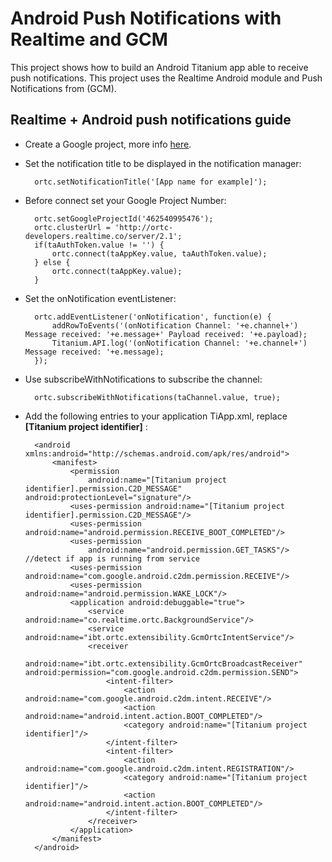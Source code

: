 # Android Push Notifications with Realtime and GCM
This project shows how to build an Android Titanium app able to receive push notifications. This project uses the Realtime Android module and Push Notifications from (GCM).

## Realtime + Android push notifications guide

- Create a Google project, more info [here](http://messaging-public.realtime.co/documentation/starting-guide/mobilePushGCM.html).

- Set the notification title to be displayed in the notification manager:

		ortc.setNotificationTitle('[App name for example]');


- Before connect set your Google Project Number: 

		ortc.setGoogleProjectId('462540995476');
		ortc.clusterUrl = 'http://ortc-developers.realtime.co/server/2.1';
		if(taAuthToken.value != '') {
			ortc.connect(taAppKey.value, taAuthToken.value);
		} else {
			ortc.connect(taAppKey.value);
		}
		
- Set the onNotification eventListener: 

		ortc.addEventListener('onNotification', function(e) {
			addRowToEvents('(onNotification Channel: '+e.channel+') Message received: '+e.message+' Payload received: '+e.payload);
			Titanium.API.log('(onNotification Channel: '+e.channel+') Message received: '+e.message);
		});
		
- Use subscribeWithNotifications to subscribe the channel:
		
		ortc.subscribeWithNotifications(taChannel.value, true);
		
- Add the following entries to your application TiApp.xml, replace **[Titanium project identifier]** :

	    <android xmlns:android="http://schemas.android.com/apk/res/android">
	        <manifest>
	            <permission
	                android:name="[Titanium project identifier].permission.C2D_MESSAGE" android:protectionLevel="signature"/>
	            <uses-permission android:name="[Titanium project identifier].permission.C2D_MESSAGE"/>
	            <uses-permission android:name="android.permission.RECEIVE_BOOT_COMPLETED"/>
	            <uses-permission
	                android:name="android.permission.GET_TASKS"/> //detect if app is running from service
	            <uses-permission android:name="com.google.android.c2dm.permission.RECEIVE"/>
	            <uses-permission android:name="android.permission.WAKE_LOCK"/>
	            <application android:debuggable="true">
	                <service android:name="co.realtime.ortc.BackgroundService"/>
	                <service android:name="ibt.ortc.extensibility.GcmOrtcIntentService"/>
	                <receiver
	                    android:name="ibt.ortc.extensibility.GcmOrtcBroadcastReceiver" android:permission="com.google.android.c2dm.permission.SEND">
	                    <intent-filter>
	                        <action android:name="com.google.android.c2dm.intent.RECEIVE"/>
	                        <action android:name="android.intent.action.BOOT_COMPLETED"/>
	                        <category android:name="[Titanium project identifier]"/>
	                    </intent-filter>
	                    <intent-filter>
	                        <action android:name="com.google.android.c2dm.intent.REGISTRATION"/>
	                        <category android:name="[Titanium project identifier]"/>
	                        <action android:name="android.intent.action.BOOT_COMPLETED"/>
	                    </intent-filter>
	                </receiver>
	            </application>
	        </manifest>
	    </android>

